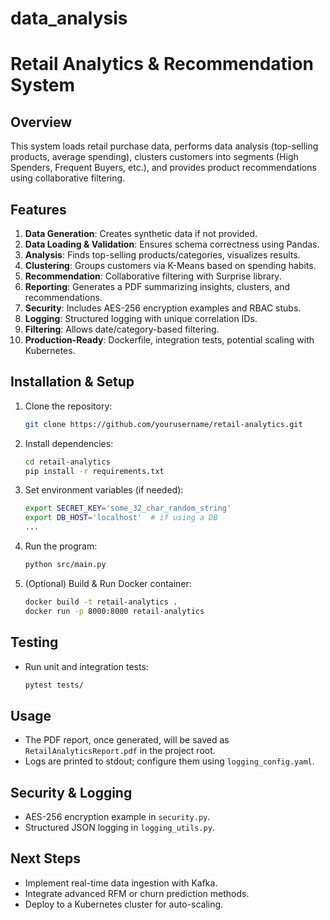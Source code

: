 # data_analysis
# Retail Analytics & Recommendation System

## Overview
This system loads retail purchase data, performs data analysis (top-selling products, average spending), clusters customers into segments (High Spenders, Frequent Buyers, etc.), and provides product recommendations using collaborative filtering.

## Features
1. **Data Generation**: Creates synthetic data if not provided.
2. **Data Loading & Validation**: Ensures schema correctness using Pandas.
3. **Analysis**: Finds top-selling products/categories, visualizes results.
4. **Clustering**: Groups customers via K-Means based on spending habits.
5. **Recommendation**: Collaborative filtering with Surprise library.
6. **Reporting**: Generates a PDF summarizing insights, clusters, and recommendations.
7. **Security**: Includes AES-256 encryption examples and RBAC stubs.
8. **Logging**: Structured logging with unique correlation IDs.
9. **Filtering**: Allows date/category-based filtering.
10. **Production-Ready**: Dockerfile, integration tests, potential scaling with Kubernetes.

## Installation & Setup
1. Clone the repository:
    ```bash
    git clone https://github.com/yourusername/retail-analytics.git
    ```
2. Install dependencies:
    ```bash
    cd retail-analytics
    pip install -r requirements.txt
    ```
3. Set environment variables (if needed):
    ```bash
    export SECRET_KEY='some_32_char_random_string'
    export DB_HOST='localhost'  # if using a DB
    ...
    ```
4. Run the program:
    ```bash
    python src/main.py
    ```
5. (Optional) Build & Run Docker container:
    ```bash
    docker build -t retail-analytics .
    docker run -p 8000:8000 retail-analytics
    ```

## Testing
- Run unit and integration tests:
    ```bash
    pytest tests/
    ```

## Usage
- The PDF report, once generated, will be saved as `RetailAnalyticsReport.pdf` in the project root.
- Logs are printed to stdout; configure them using `logging_config.yaml`.

## Security & Logging
- AES-256 encryption example in `security.py`.
- Structured JSON logging in `logging_utils.py`.

## Next Steps
- Implement real-time data ingestion with Kafka.
- Integrate advanced RFM or churn prediction methods.
- Deploy to a Kubernetes cluster for auto-scaling.
